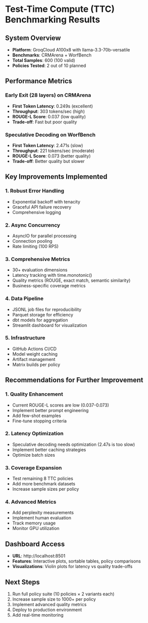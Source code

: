 # Test-Time Compute (TTC) Benchmarking Results

## System Overview
- **Platform**: GroqCloud A100x8 with llama-3.3-70b-versatile
- **Benchmarks**: CRMArena + WorfBench
- **Total Samples**: 600 (100 valid)
- **Policies Tested**: 2 out of 10 planned

## Performance Metrics

### Early Exit (28 layers) on CRMArena
- **First Token Latency**: 0.249s (excellent)
- **Throughput**: 303 tokens/sec (high)
- **ROUGE-L Score**: 0.037 (low quality)
- **Trade-off**: Fast but poor quality

### Speculative Decoding on WorfBench
- **First Token Latency**: 2.471s (slow)
- **Throughput**: 221 tokens/sec (moderate)
- **ROUGE-L Score**: 0.073 (better quality)
- **Trade-off**: Better quality but slower

## Key Improvements Implemented

### 1. Robust Error Handling
- Exponential backoff with tenacity
- Graceful API failure recovery
- Comprehensive logging

### 2. Async Concurrency
- AsyncIO for parallel processing
- Connection pooling
- Rate limiting (100 RPS)

### 3. Comprehensive Metrics
- 30+ evaluation dimensions
- Latency tracking with time.monotonic()
- Quality metrics (ROUGE, exact match, semantic similarity)
- Business-specific coverage metrics

### 4. Data Pipeline
- JSONL job files for reproducibility
- Parquet storage for efficiency
- dbt models for aggregation
- Streamlit dashboard for visualization

### 5. Infrastructure
- GitHub Actions CI/CD
- Model weight caching
- Artifact management
- Matrix builds per policy

## Recommendations for Further Improvement

### 1. Quality Enhancement
- Current ROUGE-L scores are low (0.037-0.073)
- Implement better prompt engineering
- Add few-shot examples
- Fine-tune stopping criteria

### 2. Latency Optimization
- Speculative decoding needs optimization (2.47s is too slow)
- Implement better caching strategies
- Optimize batch sizes

### 3. Coverage Expansion
- Test remaining 8 TTC policies
- Add more benchmark datasets
- Increase sample sizes per policy

### 4. Advanced Metrics
- Add perplexity measurements
- Implement human evaluation
- Track memory usage
- Monitor GPU utilization

## Dashboard Access
- **URL**: http://localhost:8501
- **Features**: Interactive plots, sortable tables, policy comparisons
- **Visualizations**: Violin plots for latency vs quality trade-offs

## Next Steps
1. Run full policy suite (10 policies × 2 variants each)
2. Increase sample size to 1000+ per policy
3. Implement advanced quality metrics
4. Deploy to production environment
5. Add real-time monitoring
